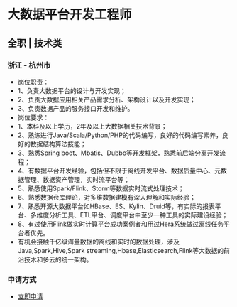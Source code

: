 
# 大数据平台开发工程师
## 全职  |  技术类
### 浙江 - 杭州市

- 岗位职责：
- 1、负责大数据平台的设计与开发实现；
- 2、负责大数据应用相关产品需求分析、架构设计以及开发实现；
- 3、负责数据产品的服务接口开发和维护。
- 岗位要求：
- 1、本科及以上学历，2年及以上大数据相关技术背景；
- 2、熟练进行Java/Scala/Python/PHP的代码编写，良好的代码编写素养，良好的数据结构算法技能；
- 3、熟悉Spring boot、Mbatis、Dubbo等开发框架，熟悉前后端分离开发流程；
- 4、有数据平台开发经验，包括但不限于离线开发平台、数据质量中心、元数据管理、数据资产管理，实时流平台等；
- 5、熟悉使用Spark/Flink、Storm等数据实时流式处理技术；
- 6、熟悉数据仓库理论，对多维数据建模有深入理解和实际经验；
- 7、熟悉开源大数据平台如HBase、ES、Kylin、Druid等，有实际的报表平台、多维度分析工具、ETL平台、调度平台中至少一种工具的实际建设经验；
- 8、有过使用Flink做实时计算平台成功案例者和用过Hera系统做过离线任务平台者优先。
- 有机会接触千亿级海量数据的离线和实时的数据处理，涉及Java,Spark,Hive,Spark streaming,Hbase,Elasticsearch,Flink等大数据的前沿技术和多云的统一架构。
### 申请方式
- <a href="mailto:hr@tuya.com?subject=求职简历-大数据平台开发工程师-来自GitHub">立即申请</a>